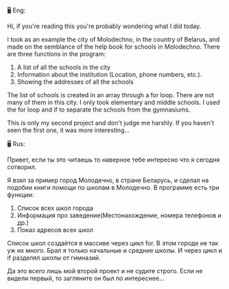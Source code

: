 🖥 Eng:

Hi, if you're reading this you're probably wondering what I did today.

I took as an example the city of Molodechno, in the country of Belarus, and made on the semblance of the help book for schools in Molodechno. There are three functions in the program:

1. A list of all the schools in the city
2. Information about the institution (Location, phone numbers, etc.).
3. Showing the addresses of all the schools

The list of schools is created in an array through a for loop. There are not many of them in this city. I only took elementary and middle schools. I used the for loop and if to separate the schools from the gymnasiums.

This is only my second project and don't judge me harshly. If you haven't seen the first one, it was more interesting...

🖥 Rus:

Привет, если ты это читаешь то наверное тебе интересно что я сегодня сотворил.

Я взял за пример город Молодечно, в стране Беларусь, и сделал   на подобии книги помощи по школам в Молодечно. В программе есть три функции:

1. Список всех школ города
2. Информация про заведение(Местонахождение, номера телефонов и др.)
3. Показ адресов всех школ

Список школ создаётся в массиве через цикл for. В этом городе не так уж их много. Брал я только начальные и средние школы. И через цикл и if разделял школы от гимназий.

Да это всего лишь мой второй проект и не судите строго. Если не видели первый, то загляните он был по интереснее...
